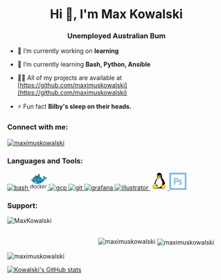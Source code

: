 <h1 align="center">Hi 👋, I'm Max Kowalski</h1>
<h3 align="center">Unemployed Australian Bum</h3>

- 🔭 I’m currently working on **learning**

- 🌱 I’m currently learning **Bash, Python, Ansible**

- 👨‍💻 All of my projects are available at [https://github.com/maximuskowalski](https://github.com/maximuskowalski)

- ⚡ Fun fact **Bilby's sleep on their heads.**

<h3 align="left">Connect with me:</h3>
<p align="left">
<a href="https://dev.to/maximuskowalski" target="blank"><img align="center" src="https://cdn.jsdelivr.net/npm/simple-icons@3.0.1/icons/dev-dot-to.svg" alt="maximuskowalski" height="30" width="40" /></a>
</p>

<h3 align="left">Languages and Tools:</h3>
<p align="left"> <a href="https://www.gnu.org/software/bash/" target="_blank"> <img src="https://www.vectorlogo.zone/logos/gnu_bash/gnu_bash-icon.svg" alt="bash" width="40" height="40"/> </a> <a href="https://www.docker.com/" target="_blank"> <img src="https://raw.githubusercontent.com/devicons/devicon/master/icons/docker/docker-original-wordmark.svg" alt="docker" width="40" height="40"/> </a> <a href="https://cloud.google.com" target="_blank"> <img src="https://www.vectorlogo.zone/logos/google_cloud/google_cloud-icon.svg" alt="gcp" width="40" height="40"/> </a> <a href="https://git-scm.com/" target="_blank"> <img src="https://www.vectorlogo.zone/logos/git-scm/git-scm-icon.svg" alt="git" width="40" height="40"/> </a> <a href="https://grafana.com" target="_blank"> <img src="https://www.vectorlogo.zone/logos/grafana/grafana-icon.svg" alt="grafana" width="40" height="40"/> </a> <a href="https://www.adobe.com/in/products/illustrator.html" target="_blank"> <img src="https://www.vectorlogo.zone/logos/adobe_illustrator/adobe_illustrator-icon.svg" alt="illustrator" width="40" height="40"/> </a> <a href="https://www.linux.org/" target="_blank"> <img src="https://raw.githubusercontent.com/devicons/devicon/master/icons/linux/linux-original.svg" alt="linux" width="40" height="40"/> </a> <a href="https://www.photoshop.com/en" target="_blank"> <img src="https://raw.githubusercontent.com/devicons/devicon/master/icons/photoshop/photoshop-line.svg" alt="photoshop" width="40" height="40"/> </a> </p>

<h3 align="left">Support:</h3>
<p><a href="https://www.buymeacoffee.com/MaxKowalski"> <img align="left" src="https://cdn.buymeacoffee.com/buttons/v2/default-yellow.png" height="50" width="210" alt="MaxKowalski" /></a></p><br><br>

<p><img align="left" src="https://github-readme-stats.vercel.app/api/top-langs?username=maximuskowalski&show_icons=true&locale=en&layout=compact&count_private=true" alt="maximuskowalski" /></p>

<p>&nbsp;<img align="center" src="https://github-readme-stats.vercel.app/api?username=maximuskowalski&show_icons=true&locale=en" alt="maximuskowalski" /></p>

<p><img align="center" src="https://github-readme-streak-stats.herokuapp.com/?user=maximuskowalski&" alt="maximuskowalski" /></p>

[![Kowalski's GitHub stats](https://github-readme-stats.vercel.app/api?username=maximuskowalski)](https://github.com/maximuskowalski/github-readme-stats)
